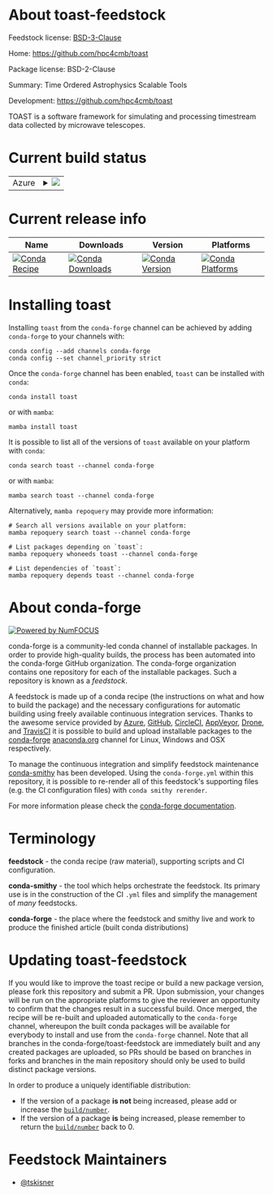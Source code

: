 About toast-feedstock
=====================

Feedstock license: [BSD-3-Clause](https://github.com/conda-forge/toast-feedstock/blob/main/LICENSE.txt)

Home: https://github.com/hpc4cmb/toast

Package license: BSD-2-Clause

Summary: Time Ordered Astrophysics Scalable Tools

Development: https://github.com/hpc4cmb/toast

TOAST is a software framework for simulating and processing timestream data
collected by microwave telescopes.


Current build status
====================


<table>
    
  <tr>
    <td>Azure</td>
    <td>
      <details>
        <summary>
          <a href="https://dev.azure.com/conda-forge/feedstock-builds/_build/latest?definitionId=8446&branchName=main">
            <img src="https://dev.azure.com/conda-forge/feedstock-builds/_apis/build/status/toast-feedstock?branchName=main">
          </a>
        </summary>
        <table>
          <thead><tr><th>Variant</th><th>Status</th></tr></thead>
          <tbody><tr>
              <td>linux_64_blas_implmklpython3.10.____cpython</td>
              <td>
                <a href="https://dev.azure.com/conda-forge/feedstock-builds/_build/latest?definitionId=8446&branchName=main">
                  <img src="https://dev.azure.com/conda-forge/feedstock-builds/_apis/build/status/toast-feedstock?branchName=main&jobName=linux&configuration=linux%20linux_64_blas_implmklpython3.10.____cpython" alt="variant">
                </a>
              </td>
            </tr><tr>
              <td>linux_64_blas_implmklpython3.11.____cpython</td>
              <td>
                <a href="https://dev.azure.com/conda-forge/feedstock-builds/_build/latest?definitionId=8446&branchName=main">
                  <img src="https://dev.azure.com/conda-forge/feedstock-builds/_apis/build/status/toast-feedstock?branchName=main&jobName=linux&configuration=linux%20linux_64_blas_implmklpython3.11.____cpython" alt="variant">
                </a>
              </td>
            </tr><tr>
              <td>linux_64_blas_implmklpython3.12.____cpython</td>
              <td>
                <a href="https://dev.azure.com/conda-forge/feedstock-builds/_build/latest?definitionId=8446&branchName=main">
                  <img src="https://dev.azure.com/conda-forge/feedstock-builds/_apis/build/status/toast-feedstock?branchName=main&jobName=linux&configuration=linux%20linux_64_blas_implmklpython3.12.____cpython" alt="variant">
                </a>
              </td>
            </tr><tr>
              <td>linux_64_blas_implmklpython3.9.____cpython</td>
              <td>
                <a href="https://dev.azure.com/conda-forge/feedstock-builds/_build/latest?definitionId=8446&branchName=main">
                  <img src="https://dev.azure.com/conda-forge/feedstock-builds/_apis/build/status/toast-feedstock?branchName=main&jobName=linux&configuration=linux%20linux_64_blas_implmklpython3.9.____cpython" alt="variant">
                </a>
              </td>
            </tr><tr>
              <td>linux_64_blas_implopenblaspython3.10.____cpython</td>
              <td>
                <a href="https://dev.azure.com/conda-forge/feedstock-builds/_build/latest?definitionId=8446&branchName=main">
                  <img src="https://dev.azure.com/conda-forge/feedstock-builds/_apis/build/status/toast-feedstock?branchName=main&jobName=linux&configuration=linux%20linux_64_blas_implopenblaspython3.10.____cpython" alt="variant">
                </a>
              </td>
            </tr><tr>
              <td>linux_64_blas_implopenblaspython3.11.____cpython</td>
              <td>
                <a href="https://dev.azure.com/conda-forge/feedstock-builds/_build/latest?definitionId=8446&branchName=main">
                  <img src="https://dev.azure.com/conda-forge/feedstock-builds/_apis/build/status/toast-feedstock?branchName=main&jobName=linux&configuration=linux%20linux_64_blas_implopenblaspython3.11.____cpython" alt="variant">
                </a>
              </td>
            </tr><tr>
              <td>linux_64_blas_implopenblaspython3.12.____cpython</td>
              <td>
                <a href="https://dev.azure.com/conda-forge/feedstock-builds/_build/latest?definitionId=8446&branchName=main">
                  <img src="https://dev.azure.com/conda-forge/feedstock-builds/_apis/build/status/toast-feedstock?branchName=main&jobName=linux&configuration=linux%20linux_64_blas_implopenblaspython3.12.____cpython" alt="variant">
                </a>
              </td>
            </tr><tr>
              <td>linux_64_blas_implopenblaspython3.9.____cpython</td>
              <td>
                <a href="https://dev.azure.com/conda-forge/feedstock-builds/_build/latest?definitionId=8446&branchName=main">
                  <img src="https://dev.azure.com/conda-forge/feedstock-builds/_apis/build/status/toast-feedstock?branchName=main&jobName=linux&configuration=linux%20linux_64_blas_implopenblaspython3.9.____cpython" alt="variant">
                </a>
              </td>
            </tr><tr>
              <td>osx_64_blas_implmklpython3.10.____cpython</td>
              <td>
                <a href="https://dev.azure.com/conda-forge/feedstock-builds/_build/latest?definitionId=8446&branchName=main">
                  <img src="https://dev.azure.com/conda-forge/feedstock-builds/_apis/build/status/toast-feedstock?branchName=main&jobName=osx&configuration=osx%20osx_64_blas_implmklpython3.10.____cpython" alt="variant">
                </a>
              </td>
            </tr><tr>
              <td>osx_64_blas_implmklpython3.11.____cpython</td>
              <td>
                <a href="https://dev.azure.com/conda-forge/feedstock-builds/_build/latest?definitionId=8446&branchName=main">
                  <img src="https://dev.azure.com/conda-forge/feedstock-builds/_apis/build/status/toast-feedstock?branchName=main&jobName=osx&configuration=osx%20osx_64_blas_implmklpython3.11.____cpython" alt="variant">
                </a>
              </td>
            </tr><tr>
              <td>osx_64_blas_implmklpython3.12.____cpython</td>
              <td>
                <a href="https://dev.azure.com/conda-forge/feedstock-builds/_build/latest?definitionId=8446&branchName=main">
                  <img src="https://dev.azure.com/conda-forge/feedstock-builds/_apis/build/status/toast-feedstock?branchName=main&jobName=osx&configuration=osx%20osx_64_blas_implmklpython3.12.____cpython" alt="variant">
                </a>
              </td>
            </tr><tr>
              <td>osx_64_blas_implmklpython3.9.____cpython</td>
              <td>
                <a href="https://dev.azure.com/conda-forge/feedstock-builds/_build/latest?definitionId=8446&branchName=main">
                  <img src="https://dev.azure.com/conda-forge/feedstock-builds/_apis/build/status/toast-feedstock?branchName=main&jobName=osx&configuration=osx%20osx_64_blas_implmklpython3.9.____cpython" alt="variant">
                </a>
              </td>
            </tr><tr>
              <td>osx_64_blas_implopenblaspython3.10.____cpython</td>
              <td>
                <a href="https://dev.azure.com/conda-forge/feedstock-builds/_build/latest?definitionId=8446&branchName=main">
                  <img src="https://dev.azure.com/conda-forge/feedstock-builds/_apis/build/status/toast-feedstock?branchName=main&jobName=osx&configuration=osx%20osx_64_blas_implopenblaspython3.10.____cpython" alt="variant">
                </a>
              </td>
            </tr><tr>
              <td>osx_64_blas_implopenblaspython3.11.____cpython</td>
              <td>
                <a href="https://dev.azure.com/conda-forge/feedstock-builds/_build/latest?definitionId=8446&branchName=main">
                  <img src="https://dev.azure.com/conda-forge/feedstock-builds/_apis/build/status/toast-feedstock?branchName=main&jobName=osx&configuration=osx%20osx_64_blas_implopenblaspython3.11.____cpython" alt="variant">
                </a>
              </td>
            </tr><tr>
              <td>osx_64_blas_implopenblaspython3.12.____cpython</td>
              <td>
                <a href="https://dev.azure.com/conda-forge/feedstock-builds/_build/latest?definitionId=8446&branchName=main">
                  <img src="https://dev.azure.com/conda-forge/feedstock-builds/_apis/build/status/toast-feedstock?branchName=main&jobName=osx&configuration=osx%20osx_64_blas_implopenblaspython3.12.____cpython" alt="variant">
                </a>
              </td>
            </tr><tr>
              <td>osx_64_blas_implopenblaspython3.9.____cpython</td>
              <td>
                <a href="https://dev.azure.com/conda-forge/feedstock-builds/_build/latest?definitionId=8446&branchName=main">
                  <img src="https://dev.azure.com/conda-forge/feedstock-builds/_apis/build/status/toast-feedstock?branchName=main&jobName=osx&configuration=osx%20osx_64_blas_implopenblaspython3.9.____cpython" alt="variant">
                </a>
              </td>
            </tr>
          </tbody>
        </table>
      </details>
    </td>
  </tr>
</table>

Current release info
====================

| Name | Downloads | Version | Platforms |
| --- | --- | --- | --- |
| [![Conda Recipe](https://img.shields.io/badge/recipe-toast-green.svg)](https://anaconda.org/conda-forge/toast) | [![Conda Downloads](https://img.shields.io/conda/dn/conda-forge/toast.svg)](https://anaconda.org/conda-forge/toast) | [![Conda Version](https://img.shields.io/conda/vn/conda-forge/toast.svg)](https://anaconda.org/conda-forge/toast) | [![Conda Platforms](https://img.shields.io/conda/pn/conda-forge/toast.svg)](https://anaconda.org/conda-forge/toast) |

Installing toast
================

Installing `toast` from the `conda-forge` channel can be achieved by adding `conda-forge` to your channels with:

```
conda config --add channels conda-forge
conda config --set channel_priority strict
```

Once the `conda-forge` channel has been enabled, `toast` can be installed with `conda`:

```
conda install toast
```

or with `mamba`:

```
mamba install toast
```

It is possible to list all of the versions of `toast` available on your platform with `conda`:

```
conda search toast --channel conda-forge
```

or with `mamba`:

```
mamba search toast --channel conda-forge
```

Alternatively, `mamba repoquery` may provide more information:

```
# Search all versions available on your platform:
mamba repoquery search toast --channel conda-forge

# List packages depending on `toast`:
mamba repoquery whoneeds toast --channel conda-forge

# List dependencies of `toast`:
mamba repoquery depends toast --channel conda-forge
```


About conda-forge
=================

[![Powered by
NumFOCUS](https://img.shields.io/badge/powered%20by-NumFOCUS-orange.svg?style=flat&colorA=E1523D&colorB=007D8A)](https://numfocus.org)

conda-forge is a community-led conda channel of installable packages.
In order to provide high-quality builds, the process has been automated into the
conda-forge GitHub organization. The conda-forge organization contains one repository
for each of the installable packages. Such a repository is known as a *feedstock*.

A feedstock is made up of a conda recipe (the instructions on what and how to build
the package) and the necessary configurations for automatic building using freely
available continuous integration services. Thanks to the awesome service provided by
[Azure](https://azure.microsoft.com/en-us/services/devops/), [GitHub](https://github.com/),
[CircleCI](https://circleci.com/), [AppVeyor](https://www.appveyor.com/),
[Drone](https://cloud.drone.io/welcome), and [TravisCI](https://travis-ci.com/)
it is possible to build and upload installable packages to the
[conda-forge](https://anaconda.org/conda-forge) [anaconda.org](https://anaconda.org/)
channel for Linux, Windows and OSX respectively.

To manage the continuous integration and simplify feedstock maintenance
[conda-smithy](https://github.com/conda-forge/conda-smithy) has been developed.
Using the ``conda-forge.yml`` within this repository, it is possible to re-render all of
this feedstock's supporting files (e.g. the CI configuration files) with ``conda smithy rerender``.

For more information please check the [conda-forge documentation](https://conda-forge.org/docs/).

Terminology
===========

**feedstock** - the conda recipe (raw material), supporting scripts and CI configuration.

**conda-smithy** - the tool which helps orchestrate the feedstock.
                   Its primary use is in the construction of the CI ``.yml`` files
                   and simplify the management of *many* feedstocks.

**conda-forge** - the place where the feedstock and smithy live and work to
                  produce the finished article (built conda distributions)


Updating toast-feedstock
========================

If you would like to improve the toast recipe or build a new
package version, please fork this repository and submit a PR. Upon submission,
your changes will be run on the appropriate platforms to give the reviewer an
opportunity to confirm that the changes result in a successful build. Once
merged, the recipe will be re-built and uploaded automatically to the
`conda-forge` channel, whereupon the built conda packages will be available for
everybody to install and use from the `conda-forge` channel.
Note that all branches in the conda-forge/toast-feedstock are
immediately built and any created packages are uploaded, so PRs should be based
on branches in forks and branches in the main repository should only be used to
build distinct package versions.

In order to produce a uniquely identifiable distribution:
 * If the version of a package **is not** being increased, please add or increase
   the [``build/number``](https://docs.conda.io/projects/conda-build/en/latest/resources/define-metadata.html#build-number-and-string).
 * If the version of a package **is** being increased, please remember to return
   the [``build/number``](https://docs.conda.io/projects/conda-build/en/latest/resources/define-metadata.html#build-number-and-string)
   back to 0.

Feedstock Maintainers
=====================

* [@tskisner](https://github.com/tskisner/)

